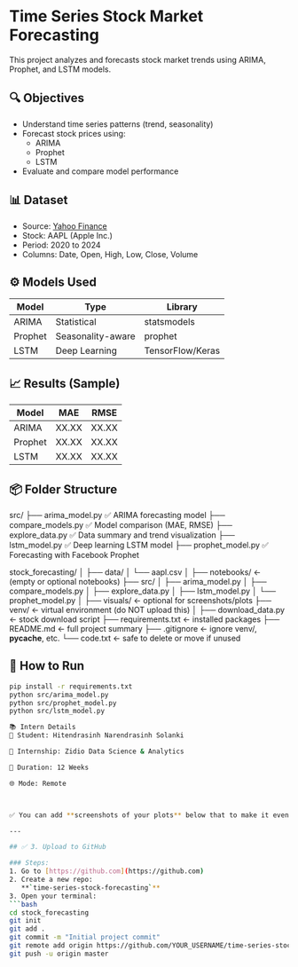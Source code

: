 # Time Series Stock Market Forecasting

This project analyzes and forecasts stock market trends using ARIMA, Prophet, and LSTM models.

## 🔍 Objectives

- Understand time series patterns (trend, seasonality)
- Forecast stock prices using:
  - ARIMA
  - Prophet
  - LSTM
- Evaluate and compare model performance

## 📊 Dataset

- Source: [Yahoo Finance](https://finance.yahoo.com)
- Stock: AAPL (Apple Inc.)
- Period: 2020 to 2024
- Columns: Date, Open, High, Low, Close, Volume

## ⚙️ Models Used

| Model   | Type           | Library         |
|---------|----------------|-----------------|
| ARIMA   | Statistical     | statsmodels     |
| Prophet | Seasonality-aware | prophet       |
| LSTM    | Deep Learning   | TensorFlow/Keras|

## 📈 Results (Sample)

| Model   | MAE    | RMSE   |
|---------|--------|--------|
| ARIMA   | XX.XX  | XX.XX  |
| Prophet | XX.XX  | XX.XX  |
| LSTM    | XX.XX  | XX.XX  |

## 📦 Folder Structure

src/
├── arima_model.py         ✅ ARIMA forecasting model
├── compare_models.py      ✅ Model comparison (MAE, RMSE)
├── explore_data.py        ✅ Data summary and trend visualization
├── lstm_model.py          ✅ Deep learning LSTM model
├── prophet_model.py       ✅ Forecasting with Facebook Prophet


stock_forecasting/
│
├── data/
│   └── aapl.csv
│
├── notebooks/              ← (empty or optional notebooks)
├── src/
│   ├── arima_model.py
│   ├── compare_models.py
│   ├── explore_data.py
│   ├── lstm_model.py
│   └── prophet_model.py
│
├── visuals/                ← optional for screenshots/plots
├── venv/                   ← virtual environment (do NOT upload this)
│
├── download_data.py        ← stock download script
├── requirements.txt        ← installed packages
├── README.md               ← full project summary
├── .gitignore              ← ignore venv/, __pycache__, etc.
└── code.txt                ← safe to delete or move if unused


## 🚀 How to Run

```bash
pip install -r requirements.txt
python src/arima_model.py
python src/prophet_model.py
python src/lstm_model.py

📚 Intern Details
👤 Student: Hitendrasinh Narendrasinh Solanki

🏫 Internship: Zidio Data Science & Analytics

📅 Duration: 12 Weeks

🌐 Mode: Remote



✅ You can add **screenshots of your plots** below that to make it even better!

---

## ✅ 3. Upload to GitHub

### Steps:
1. Go to [https://github.com](https://github.com)
2. Create a new repo:  
   **`time-series-stock-forecasting`**
3. Open your terminal:
```bash
cd stock_forecasting
git init
git add .
git commit -m "Initial project commit"
git remote add origin https://github.com/YOUR_USERNAME/time-series-stock-forecasting.git
git push -u origin master
